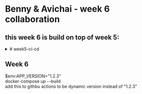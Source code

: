 
# Benny &amp; Avichai - week 6 collaboration
## this week 6 is build on top of week 5:

<details>
<summary> # week5-ci-cd </summary>

# Benny &amp; Avichai - week 5 collaboration


## Microblog Project

### A simple microblog project to demonstrate CI/CD using GitHub Actions.

### Backend (https://week5-ci-cd.onrender.com)

### Frontend (https://week5-ci-cd.vercel.app/)

### GitHub Actions (Runs backend and frontend tasks separately on every push/pull request.)


<hr>

## Introduction to GitHub Actions

- **What is a GitHub Action?**  
  A GitHub Action is an automated workflow step or script that runs in response to events (like code pushes, pull requests, or issues). It’s used for tasks like building, testing, and deploying the application.

- **What is the difference between a job and a step?**  
  - A **job** is a set of steps that run on the same runner (virtual machine). Jobs run in parallel by default, we can use 'needs' within a job to wait for other job to finish.
  - A **step** is a single task within a job (like `npm install` or `echo "Hello"`). Steps run sequentially within a job.

- **What triggers a workflow?**  
  Workflows are triggered by events (like `push`, `pull_request`, `workflow_dispatch`), a schedule (cron), or manually from the GitHub Actions UI.

---

## CI/CD Flowchart:  
![alt text](images/cicd-flowchart.png) 

---
## Basic CI Pipeline for Testing
1. In the project’s root, creating a new folder `.github/workflows`.  
2. Inside `.github/workflows`, create a file named `ci.yml`.  
3. Heres the basic template we started with for a Node.js app:

```yaml
name: CI Pipeline

on: # Runs on every push and pull request
  push:
  pull_request:

jobs:
  test:
    runs-on: ubuntu-latest
    steps:
      - uses: actions/checkout@v3
      - name: Set up Node.js
        uses: actions/setup-node@v3
        with:
          node-version: '18'
      - run: npm install # Installs dependencies
      - run: npm test # Runs test script
```

---

## Matrix Strategy
1. modifying the `ci.yml` file to include a matrix strategy:  

```yaml
    strategy:
      matrix: # Defines a matrix for versions
        node-version: [16, 18, 20]

    steps:
        with:
          node-version: ${{ matrix.node-version }}
```

we can confirm the workflow runs once for each version by checking the 'GitHub Actions' run results.  
for example in our case:  
https://github.com/Benny902/week5-ci-cd/actions/runs/15439997140

![alt text](images/matrix.png) 
---

## Artifacts and Post-job Monitoring

In the **backend job**, we add a step to upload the test log file as an artifact:  

```yaml
- name: Upload test results
  uses: actions/upload-artifact@v4
  with:
    name: backend-test-results-node${{ matrix.node-version }}
    path: backend/test-results.log
```
we can download an artifact zip file from the link above, and see it has 'test-results.log' file inside of it, which shows:

![alt text](images/test-results-log.png) 

---

## GitHub Secrets
### In our repository - > Settings -> Actions -> New repository Secret.

![alt text](images/github-secrets.png) 
---

## Slack/Discord Integration
1. Integrate the workflow with Slack and Discord (we did both)
2. Store the webhook URL in the GitHub repo secrets (`SLACK_WEBHOOK_URL` and `DISCORD_WEBHOOK_URL`).  
3. Add both Discord and Slack notification step to the workflow (for backend and frontend accordingly):  

```yaml
      - name: Notify Slack (Backend)
        if: always() # always run this step even if tests fail
        uses: slackapi/slack-github-action@v1.25.0 # Use official Slack GitHub Action
        with:
          payload: |
            {
              "text": "*Job:* Backend (Node.js ${{ matrix.node-version }})\n*Status:* ${{ job.status }}\n*Duration:* ${{ env.JOB_DURATION }} seconds\n*Workflow:* ${{ github.workflow }}\n*Run:* #${{ github.run_number }}\n*Repo:* ${{ github.repository }}"
            }
        env:
          SLACK_WEBHOOK_URL: ${{ secrets.SLACK_WEBHOOK_URL }} # Slack webhook URL stored in GitHub secrets

      - name: Notify Discord (Backend) # here we use a different method, we use POST to the DISCORD_WEBHOOK_URL, because there is no official GitHub Action for Discord
        if: always() # always run this step even if tests fail
        run: |
          STATUS="Failed"
          if [ "${{ job.status }}" == "success" ]; then
            STATUS="Succeeded"
          fi

          curl -H "Content-Type: application/json" \
              -X POST \
              -d "{\"content\": \"*Job:* Backend (Node.js ${{ matrix.node-version }})\n*Status:* ${{ job.status }}\n*Duration:* ${{ env.JOB_DURATION }} seconds\n*Workflow:* ${{ github.workflow }}\n*Run:* #${{ github.run_number }}\n*Repo:* ${{ github.repository }}\"}" \
              ${{ secrets.DISCORD_WEBHOOK_URL }}
```
Screenshot of the outcome:   
Slack:  
![alt text](images/slack.png) 

Discord:  
![alt text](images/discord.png) 

---
## Used cache to improve performance:
```yaml
  - name: Set up Node.js
    uses: actions/setup-node@v3
    with:
        node-version: ${{ matrix.node-version }}
        cache: 'npm'
        cache-dependency-path: backend/package-lock.json

```
- `actions/setup-node@v3` automatically enables caching of the ~/.npm directory (where npm stores downloaded packages).
- `node-version:` ensures the cache is scoped per Node.js version — different versions create different caches.
- `cache: 'npm'` activates built-in npm dependency caching (no need for manual restore/save steps).
- `cache-dependency-path:` defines which file (here backend/package-lock.json) is hashed to generate the cache key — if this file changes, a new cache is created.

---

## Used linter tool (ESLint):
```yaml
      - name: Install ESLint
        run: npm install -g eslint

      - name: Run ESLint
        run: npx eslint .
        working-directory: backend
```
We use ESLint to enforce code quality.  
It checks .js files for missing semicolons (error), unused variables (warn), and allows console statements (e.g console.log).  
The rules are defined in a config file (eslint.config.js) and executed with npx `eslint .` .  

---

## Deployement steps:
```yaml
  backend:
    steps:
      - name: Trigger backend deploy on Render
        if: github.event_name == 'workflow_dispatch' || (github.event_name == 'push' && github.ref == 'refs/heads/main')
        run: curl -X POST ${{ secrets.RENDER_DEPLOY_HOOK_URL }}

  frontend:
    steps:
      - name: Mock Deploy Frontend (Vercel)
        if: github.event_name == 'workflow_dispatch' || (github.event_name == 'push' && github.ref == 'refs/heads/main')
        run: echo "Frontend automatically deployed by Vercel"
```
both render and vercel deploy automatically, but we wanted to show the difference and the possibility to deploy manualy, as we can see here on the Render deploy we use 'RENDER_DEPLOY_HOOK_URL' and deploy manually, but on the Vercel deploy we just display an echo because it deploys automatically after every push to the main.  
`if: github.event_name == 'workflow_dispatch' || (github.event_name == 'push' && github.ref == 'refs/heads/main')`: means it will only activate those deploys if its push in main, or clicked manually in the github actions (workflow_dispatch)

---



## Combined Frontend and Backend CI/CD (`Full cicd.yml` file):

<details>
<summary> Created simple backend and frontend folder and files and enhanced the yml, this is the final yml file: </summary>

```yaml
name: Microblog CI

on:
  push: # Runs on every push
  pull_request: # Runs on pull request
  workflow_dispatch: # Can be run manually

jobs:

  backend:
    runs-on: ubuntu-latest
    strategy:
      matrix: # Matrix strategy to test multiple Node.js versions
        node-version: [16, 18, 20]

    steps:
      - uses: actions/checkout@v3

      - name: Set job start time
        run: echo "JOB_START_TIME=$(date +%s)" >> $GITHUB_ENV # Record the start time in seconds and store it in GitHub Actions environment variable

      - name: Set up Node.js
        uses: actions/setup-node@v3
        with:
          node-version: ${{ matrix.node-version }} # Use the Node.js version from the matrix
          cache: 'npm'
          cache-dependency-path: backend/package-lock.json

      - name: Install backend dependencies
        run: |
          if [ "${{ matrix.node-version }}" < "18" ] ; then
            npm install
          else
            npm ci
          fi
        working-directory: backend

      - name: Install ESLint
        run: npm install -g eslint

      - name: Run ESLint
        run: npx eslint .
        working-directory: backend

      - name: Run backend tests
        run: |
          npm test | tee test-results.log
          echo "Build finished successfully at $(date)" >> test-results.log
        working-directory: backend

      - name: Upload test results
        uses: actions/upload-artifact@v4
        with:
          name: backend-test-results-node${{ matrix.node-version }}
          path: backend/test-results.log

      - name: Calculate job duration
        run: echo "JOB_DURATION=$(( $(date +%s) - $JOB_START_TIME ))" >> $GITHUB_ENV # Calculate duration in seconds and store in environment variable

      - name: Notify Slack (Backend)
        if: always() # always run this step even if tests fail
        uses: slackapi/slack-github-action@v1.25.0 # Use official Slack GitHub Action
        with:
          payload: |
            {
              "text": "*Job:* Backend (Node.js ${{ matrix.node-version }})\n*Status:* ${{ job.status }}\n*Duration:* ${{ env.JOB_DURATION }} seconds\n*Workflow:* ${{ github.workflow }}\n*Run:* #${{ github.run_number }}\n*Repo:* ${{ github.repository }}"
            }
        env:
          SLACK_WEBHOOK_URL: ${{ secrets.SLACK_WEBHOOK_URL }} # Slack webhook URL stored in GitHub secrets

      - name: Notify Discord (Backend) # here we use a different method, we use POST to the DISCORD_WEBHOOK_URL, because there is no official GitHub Action for Discord
        if: always() # always run this step even if tests fail
        run: |
          STATUS="Failed"
          if [ "${{ job.status }}" == "success" ]; then
            STATUS="Succeeded"
          fi

          curl -H "Content-Type: application/json" \
              -X POST \
              -d "{\"content\": \"*Job:* Backend (Node.js ${{ matrix.node-version }})\n*Status:* ${{ job.status }}\n*Duration:* ${{ env.JOB_DURATION }} seconds\n*Workflow:* ${{ github.workflow }}\n*Run:* #${{ github.run_number }}\n*Repo:* ${{ github.repository }}\"}" \
              ${{ secrets.DISCORD_WEBHOOK_URL }}

      - name: Trigger backend deploy on Render
        if: github.event_name == 'workflow_dispatch' || (github.event_name == 'push' && github.ref == 'refs/heads/main')
        run: curl -X POST ${{ secrets.RENDER_DEPLOY_HOOK_URL }}

      - name: Echo job completion
        if: success() # Only run if job was successful
        run: echo "Backend job for Node.js ${{ matrix.node-version }} completed successfully!" # Bash echo to log success message


  frontend:
    runs-on: ubuntu-latest
    strategy:
      matrix:
        node-version: [16, 18, 20]

    steps:
      - uses: actions/checkout@v3

      - name: Set job start time
        run: echo "JOB_START_TIME=$(date +%s)" >> $GITHUB_ENV # Record the job start time

      - name: Set up Node.js
        uses: actions/setup-node@v3
        with:
          node-version: ${{ matrix.node-version }} # Use matrix version
          cache: 'npm'
          cache-dependency-path: frontend/package-lock.json

      - name: Install frontend dependencies
        run: |
          if [ "${{ matrix.node-version }}" < "18" ] ; then
            npm install
          else
            npm ci
          fi
        working-directory: frontend

      - name: Install ESLint
        run: npm install -g eslint

      - name: Run ESLint
        run: npx eslint .
        working-directory: frontend

      - name: Serve frontend for testing # Start a local server and check if it's running
        run: |
          node server.js &
          sleep 3
          curl -I http://localhost:4000
        working-directory: frontend

      - name: Calculate job duration
        run: echo "JOB_DURATION=$(( $(date +%s) - $JOB_START_TIME ))" >> $GITHUB_ENV # Calculate how long the job took

      - name: Notify Slack (Frontend)
        if: always() # Always send Slack message
        uses: slackapi/slack-github-action@v1.25.0
        with:
          payload: |
            {
              "text": "*Job:* Frontend (Node.js ${{ matrix.node-version }})\n*Status:* ${{ job.status }}\n*Duration:* ${{ env.JOB_DURATION }} seconds\n*Workflow:* ${{ github.workflow }}\n*Run:* #${{ github.run_number }}\n*Repo:* ${{ github.repository }}"
            }
        env:
          SLACK_WEBHOOK_URL: ${{ secrets.SLACK_WEBHOOK_URL }}

      - name: Notify Discord
        if: always()
        run: |
          STATUS="Failed"
          if [ "${{ job.status }}" == "success" ]; then
            STATUS="Succeeded"
          fi

          curl -H "Content-Type: application/json" \
              -X POST \
              -d "{\"content\": \"*Job:* Frontend (Node.js ${{ matrix.node-version }})\n*Status:* ${{ job.status }}\n*Duration:* ${{ env.JOB_DURATION }} seconds\n*Workflow:* ${{ github.workflow }}\n*Run:* #${{ github.run_number }}\n*Repo:* ${{ github.repository }}\"}" \
              ${{ secrets.DISCORD_WEBHOOK_URL }}

      - name: Mock Deploy Frontend (Vercel)
        if: github.event_name == 'workflow_dispatch' || (github.event_name == 'push' && github.ref == 'refs/heads/main')
        run: echo "Frontend automatically deployed by Vercel"

      - name: Echo job completion
        if: success()
        run: echo "Frontend job for Node.js ${{ matrix.node-version }} completed successfully!" # Echo final success message for the job
```

</details>


<br><hr><br>

# REFLECTION.MD

## Learned:
We learned how to create a full CI/CD pipeline using GitHub Actions, including build, lint, test, artifact upload, and notifications. We used matrix builds to test across multiple Node.js versions and added caching for faster installs.

## Challenges:
The main challenge was restricting deployment to only run on pushes to main or manual triggers.  
We also had to manage step ordering and handle conditional logic within matrix jobs.

### we solved the deploy restriction by:  
 `github.event_name == 'workflow_dispatch' || (github.event_name == 'push' && github.ref == 'refs/heads/main')`  
 which means it will only activate those deploys if its push in main, or clicked manually in the github actions (workflow_dispatch)

### we solved the matrix issue by:  
 ```yaml
          if [ "${{ matrix.node-version }}" < "18" ] ; then
            npm install
          else
            npm ci
          fi
 ```
which means if the node is under 18 it will use `npm install` and if its 18 or higher it will use `npm ci`

- npm install installs dependencies listed in package.json, and may update package-lock.json.
- npm ci strictly installs from package-lock.json, is faster, and ensures a clean, reproducible install — ideal for CI pipelines.

## Improvements:
For a production pipeline, we would add test coverage checks, separate deploys for staging and production, and include security scans. Reusable workflows would also help reduce duplication and improve maintainability.

</details>


## Week 6


$env:APP_VERSION="1.2.3"  
docker-compose up --build  
add this to githbu actions to be dynamic version instead of "1.2.3"